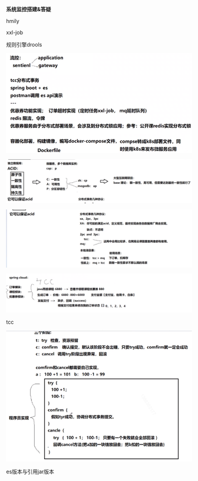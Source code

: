 **系统监控搭建&答疑**



hmily

xxl-job

规则引擎drools

![](内容1.png)



![](内容2.png)



![](内容3.png)



![](内容4.png)



tcc

![](内容5.png)



es版本与引用jar版本





